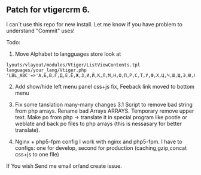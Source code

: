 Patch for vtigercrm 6.
----------------------

I can`t use this repo for new install. Let me know if you have problem to understand "Commit" uses!

Todo:

1. Move Alphabet to langguages store
look at
 ```
lyouts/vlayout/modules/Vtiger/ListViewContents.tpl
languages/your_lang/Vtiger.php
'LBL_ABC'=>'А,Б,В,Г,Д,Е,Ё,Ж,З,И,Й,К,Л,М,Н,О,П,Р,С,Т,У,Ф,Х,Ц,Ч,Ш,Щ,Э,Ю,Я',
```

2. Add show/hide left menu panel
css+js fix, Feeback link moved to bottom menu

3. Fix some tanslation
many-many changes
3.1 Script to remove bad string from php arrays. Rename bad Arrays ARRAYS. Temporary remove upper text. Make po from php -> translate it in special program like pootle or weblate and back po files to php arrays (this is nessasary for better translate).

4. Nginx + php5-fpm config
I work with nginx and php5-fpm. I have to configs: one for develop, second for production (caching,gzip,concat css+js to one file)

If You wish Send me email or/and create issue.

